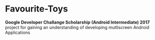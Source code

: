 # Favourite-Toys
**Google Developer Challange Scholarship (Android Intermediate) 2017** project for gaining an understanding of developing mutliscreen Android Applications

